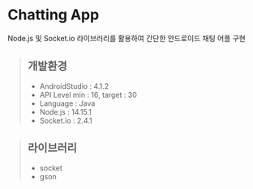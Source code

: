 # Chatting App
Node.js 및 Socket.io 라이브러리를 활용하여 간단한 안드로이드 채팅 어플 구현

>## 개발환경
><ul>
>  <li>AndroidStudio : 4.1.2</li>
>  <li>API Level min : 16, target : 30</li>
>  <li>Language : Java</li>
>  <li>Node.js : 14.15.1</li>
>  <li>Socket.io : 2.4.1</li>
></ul>

>## 라이브러리
><ul>
>  <li>socket</li>
>  <li>gson</li>
></ul>
